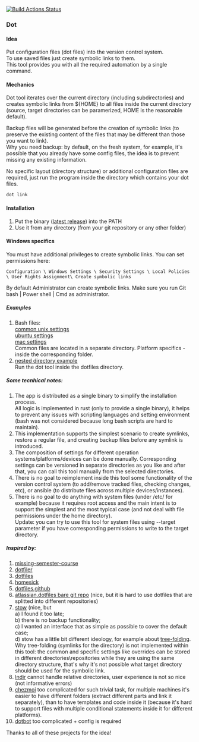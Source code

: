 [![Build Actions Status](https://github.com/yantonov/dot/workflows/ci/badge.svg)](https://github.com/yantonov/dot/actions)

###  Dot

#### Idea
Put configuration files (dot files) into the version control system.  
To use saved files just create symbolic links to them.  
This tool provides you with all the required automation by a single command.  

#### Mechanics
Dot tool iterates over the current directory (including subdirectories) and creates symbolic links from ${HOME} to all files inside the current directory (source, target directories can be paramerized, HOME is the reasonable default).  

Backup files will be generated before the creation of symbolic links (to preserve the existing content of the files that may be different than those you want to link).  
Why you need backup: by default, on the fresh system, for example, it's possible that you already have some config files, the idea is to prevent missing any existing information.

No specific layout (directory structure) or additional configuration files are required, just run the program inside the directory which contains your dot files.  

```
dot link
```

#### Installation
1. Put the binary ([latest release](https://github.com/yantonov/dot/releases/latest)) into the PATH
2. Use it from any directory (from your git repository or any other folder)

#### Windows specifics
You must have additional privileges to create symbolic links.
You can set permissions here:
```
Configuration \ Windows Settings \ Security Settings \ Local Policies \ User Rights Assignment\ Create symbolic links
```
By default Administrator can create symbolic links.
Make sure you run Git bash | Power shell | Cmd as administrator.

##### Examples
1. Bash files:  
[common unix settings](https://github.com/yantonov/sh/tree/master/nix/dotfiles)  
[ubuntu settings](https://github.com/yantonov/sh/tree/master/ubuntu/dotfiles)  
[mac settings](https://github.com/yantonov/sh/tree/master/mac/dotfiles)  
Common files are located in a separate directory. Platform specifics - inside the corresponding folder.
2. [nested directory example](https://github.com/yantonov/lein-conf/tree/master/dotfiles)  
Run the dot tool inside the dotfiles directory.

##### Some tecnhical notes: 
1. The app is distributed as a single binary to simplify the installation process.  
All logic is implemented in rust (only to provide a single binary), it helps to prevent any issues with scripting languages and setting environment (bash was not considered because long bash scripts are hard to maintain).
2. This implementation supports the simplest scenario to create symlinks, restore a regular file, and creating backup files before any symlink is introduced.
3. The composition of settings for different operation systems/platforms/devices can be done manually.
Corresponding settings can be versioned in separate directories as you like and after that, you can call this tool manually from the selected directories.
4. There is no goal to reimplement inside this tool some functionality of the version control system (to add/remove tracked files, checking changes, etc), or ansible (to distribute files across multiple devices/instances).
5. There is no goal to do anything with system files (under /etc/ for example) because it requires root access and the main intent is to support the simplest and the most typical case (and not deal with file permissions under the home directory).  
Update: you can try to use this tool for system files using --target parameter if you have corresponding permissions to write to the target directory.

##### Inspired by:
1. [missing-semester-course](https://github.com/missing-semester/missing-semester/blob/master/_2019/dotfiles.md)
2. [dotfiler](https://github.com/svetlyak40wt/dotfiler)
3. [dotfiles](https://github.com/holman/dotfiles)
4. [homesick](https://github.com/technicalpickles/homesick)
5. [dotfiles.github](https://dotfiles.github.io/)
6. [atlassian.dotfiles bare git repo](https://www.atlassian.com/git/tutorials/dotfiles) (nice, but it is hard to use dotfiles that are splitted into different repositories)
7. [stow](https://www.gnu.org/software/stow/) (nice, but  
a) I found it too late;  
b) there is no backup functionality;  
c) I wanted an interface that as simple as possible to cover the default case;  
d) stow has a little bit different ideology, for example about [tree-folding](https://www.gnu.org/software/stow/manual/stow.html#Tree-folding).  
Why tree-folding (symlinks for the directory) is not implemented within this tool: the common and specific settings like overrides can be stored in different directories\repositories while they are using the same directory structure, that's why it's not possible what target directory should be used for the symbolic link.
8. [lndir](https://linux.die.net/man/1/lndir) cannot handle relative directories, user experience is not so nice (not informative errors)  
9. [chezmoi](https://github.com/twpayne/chezmoi) too complicated for such trivial task, for multiple machines it's easier to have different folders (extract different parts and link it separately), than to have templates and code inside it (because it's hard to support files with multiple conditional statements inside it for different platforms).  
10. [dotbot](https://github.com/anishathalye/dotbot) too complicated + config is required  

Thanks to all of these projects for the idea!
